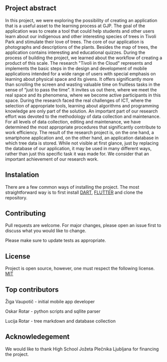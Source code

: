 
## Project abstract

In this project, we were exploring the possibility of creating an application that is a useful asset to the learning process at GJP. The goal of the application was to create a tool that could help students and other users learn about our indigenous and other interesting species of trees in  Tivoli Park and stimulate their love of trees. The core of our application is photographs and descriptions of the plants. Besides the map of trees, the application contains interesting and educational quizzes. During the process of building the project, we learned about the workflow of creating a product of this scale. The research "Tivoli in the Cloud" represents and implements the basic steps in the design and development of mobile applications intended for a wide range of users with special emphasis on learning about physical space and its givens. It offers significantly more than scrolling the screen and wasting valuable time on fruitless tasks in the sense of “just to pass the time”. It invites us out there, where we meet the real space and its phenomena, where we become active participants in this space. During the research faced the real challenges of ICT, where the selection of appropriate tools, learning about algorithms and programming knowledge are only part of the solution. An important part of our research effort was devoted to the methodology of data collection and maintenance. For all levels of data collection, editing and maintenance, we have determined the most appropriate procedures that significantly contribute to work efficiency. The result of the research project is, on the one hand,  a smartphone application and, on the other hand, an application database in which tree data is stored. While not visible at first glance, just by replacing the database of our application, it may be used in many different ways, rather than just this specific task it was made for. We consider that an important achievement of our research work.

## Instalation

There are a few common ways of installing the project. The most straightforward way is to first install [DART](https://dart.dev/), [FLUTTER](https://flutter.dev/) and clone the repository.

## Contributing

Pull requests are welcome. For major changes, please open an issue first
to discuss what you would like to change.

Please make sure to update tests as appropriate.

## License

Project is open source, however, one must respect the following license.
[MIT](https://choosealicense.com/licenses/mit/)


## Top contributors

Žiga Vaupotič - initial mobile app developer

Oskar Rotar - python scripts and sqllite parser

Lucija Rotar - tree markdown and database collection


## Acknowledegement

We would like to thank High School Jožeta Plečnika Ljubljana for financing the project.